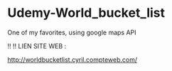 # Udemy-World_bucket_list
One of my favorites, using google maps API

 !! !! LIEN SITE WEB : 

http://worldbucketlist.cyril.compteweb.com/
